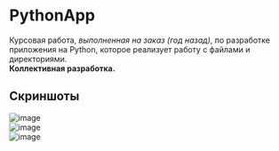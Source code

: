 # PythonApp
Курсовая работа, _выполненная на заказ (год назад)_, по разработке приложения на Python, которое реализует работу с файлами и директориями.  
__Коллективная разработка.__

## Скриншоты
![image](https://github.com/abserro/PythonApp/assets/107203406/3a648de8-8833-41a0-9afe-189840d40092)  
![image](https://github.com/abserro/PythonApp/assets/107203406/14218f56-107a-4a97-b4e5-76a006734668)  
![image](https://github.com/abserro/PythonApp/assets/107203406/8b3a1668-a594-4acf-879e-634cd53130d0)  
